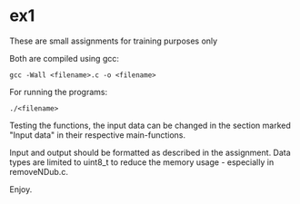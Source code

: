 # ex1
These are small assignments for training purposes only

Both are compiled using gcc:

`gcc -Wall <filename>.c -o <filename>`

For running the programs:

`./<filename>`

Testing the functions, the input data can be changed in the section marked "Input data" in their respective main-functions.

Input and output should be formatted as described in the assignment.
Data types are limited to uint8_t to reduce the memory usage - especially in removeNDub.c.

Enjoy. 
